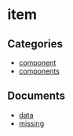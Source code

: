 # item


## Categories
- [component](./component/README.md)
- [components](./components/README.md)

## Documents
- [data](data.md)
- [missing](missing.md)